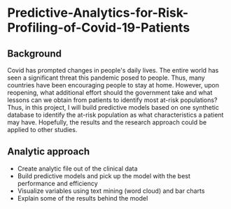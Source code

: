 # Predictive-Analytics-for-Risk-Profiling-of-Covid-19-Patients
## Background

Covid has prompted changes in people's daily lives. The entire world has seen a significant threat this pandemic posed to people. 
Thus, many countries have been encouraging people to stay at home. However, upon reopening, what additional effort should the government take and what lessons 
can we obtain from patients to identify most at-risk populations?
Thus, in this project, I will build predictive models based on one synthetic database to identify the at-risk population as what characteristics a patient may have. Hopefully, the results and the research approach could be applied to other studies.

## Analytic approach
- Create analytic file out of the clinical data
- Build predictive models and pick up the model with the best performance and efficiency
- Visualize variables using text mining (word cloud) and bar charts
- Explain some of the results behind the model 
